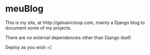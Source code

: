# meuBlog

This is my site, at hhtp://galvanicloop.com, mainly a Django blog to document some of my projects.

There are no external dependencies other than Django itself.

Deploy as you wish =]
